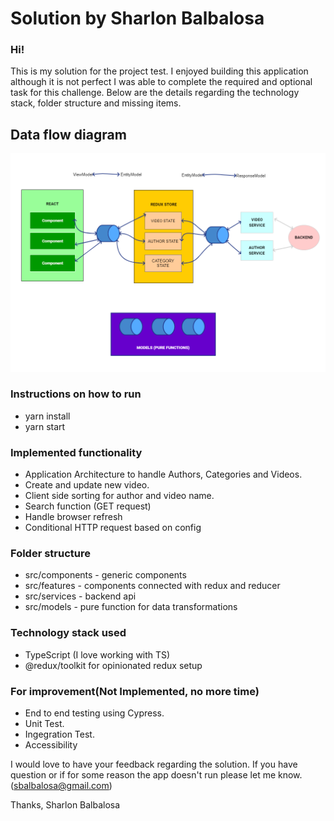 # Solution by Sharlon Balbalosa

### Hi!

This is my solution for the project test.  I enjoyed building this application although it is not perfect I was able to complete the required and optional task for this challenge. Below are the details regarding the technology stack, folder structure and missing items.

## Data flow diagram

![diagram](public/diagram.png)


### Instructions on how to run
* yarn install
* yarn start

### Implemented functionality

* Application Architecture to handle Authors, Categories and Videos.
* Create and update new video.
* Client side sorting for author and video name.
* Search function (GET request)
* Handle browser refresh
* Conditional HTTP request based on config

### Folder structure

* src/components - generic components
* src/features - components connected with redux and reducer
* src/services - backend api
* src/models - pure function for data transformations

### Technology stack used

* TypeScript (I love working with TS)
* @redux/toolkit for opinionated redux setup

### For improvement(Not Implemented, no more time)

* End to end testing using Cypress.
* Unit Test.
* Ingegration Test.
* Accessibility

I would love to have your feedback regarding the solution. If you have question or if for some reason the app doesn't run please let me know. (sbalbalosa@gmail.com)

Thanks,
Sharlon Balbalosa
